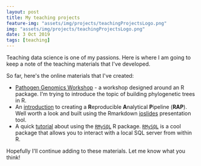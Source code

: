 ```yaml
---
layout: post
title: My teaching projects
feature-img: "assets/img/projects/teachingProjectsLogo.png"
img: "assets/img/projects/teachingProjectsLogo.png"
date: 3 Oct 2019
tags: [teaching]
---
```


Teaching data science is one of my passions. Here is where I am going to keep a note of the teaching materials that I've developed.

So far, here's the online materials that I've created:

- [Pathogen Genomics Workshop](https://github.com/JosephCrispell/pathogenGenomicsWorkshop) - a workshop designed around an R package. I'm trying to introduce the topic of building phylogenetic trees in R.
- An [introduction](https://github.com/datasciencecampus/gov-uk-rap-materials/blob/master/gov-uk-rap-materials_intro-to-rap.pdf) to creating a **R**eproducible **A**nalytical **P**ipeline (**RAP**). Well worth a look and built using the Rmarkdown [ioslides](https://bookdown.org/yihui/rmarkdown/ioslides-presentation.html) presentation tool.
- A quick [tutorial](https://github.com/datasciencecampus/gov-uk-rap-materials/blob/master/gov-uk-rap-materials_intro-to-RMySQL.Rmd) about using the [`RMySQL`](https://cran.r-project.org/web/packages/RMySQL/index.html) R package. [`RMySQL`](https://cran.r-project.org/web/packages/RMySQL/index.html) is a cool package that allows you to interact with a local SQL server from within R.

Hopefully I'll continue adding to these materials. Let me know what you think!